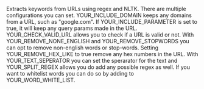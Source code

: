 Extracts keywords from URLs using regex and NLTK. There are multiple configurations you can set. YOUR_INCLUDE_DOMAIN keeps any domains from a URL, such as "google.com". If YOUR_INCLUDE_PARAMETER is set to true, it will keep any query params made in the URL. YOUR_CHECK_VALID_URL allows you to check if a URL is valid or not. With YOUR_REMOVE_NONE_ENGLISH and YOUR_REMOVE_STOPWORDS you can opt to remove non-english words or stop-words. Setting YOUR_REMOVE_HEX_LIKE to true remove any hex numbers in the URL. With YOUR_TEXT_SEPERATOR you can set the sperarator for the text and YOUR_SPLIT_REGEX allows you do add any possible regex as well. If you want to whitelist words you can do so by adding to YOUR_WORD_WHITE_LIST.
